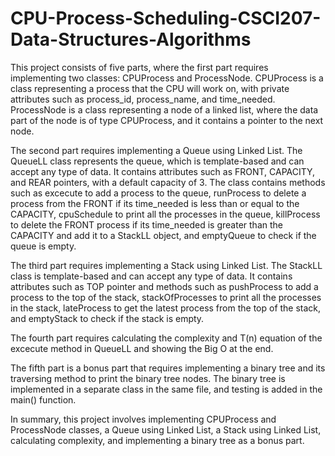 # CPU-Process-Scheduling-CSCI207-Data-Structures-Algorithms
This project consists of five parts, where the first part requires implementing two classes: CPUProcess and ProcessNode. CPUProcess is a class representing a process that the CPU will work on, with private attributes such as process_id, process_name, and time_needed. ProcessNode is a class representing a node of a linked list, where the data part of the node is of type CPUProcess, and it contains a pointer to the next node.

The second part requires implementing a Queue using Linked List. The QueueLL class represents the queue, which is template-based and can accept any type of data. It contains attributes such as FRONT, CAPACITY, and REAR pointers, with a default capacity of 3. The class contains methods such as excecute to add a process to the queue, runProcess to delete a process from the FRONT if its time_needed is less than or equal to the CAPACITY, cpuSchedule to print all the processes in the queue, killProcess to delete the FRONT process if its time_needed is greater than the CAPACITY and add it to a StackLL object, and emptyQueue to check if the queue is empty.

The third part requires implementing a Stack using Linked List. The StackLL class is template-based and can accept any type of data. It contains attributes such as TOP pointer and methods such as pushProcess to add a process to the top of the stack, stackOfProcesses to print all the processes in the stack, lateProcess to get the latest process from the top of the stack, and emptyStack to check if the stack is empty.

The fourth part requires calculating the complexity and T(n) equation of the excecute method in QueueLL and showing the Big O at the end.

The fifth part is a bonus part that requires implementing a binary tree and its traversing method to print the binary tree nodes. The binary tree is implemented in a separate class in the same file, and testing is added in the main() function.

In summary, this project involves implementing CPUProcess and ProcessNode classes, a Queue using Linked List, a Stack using Linked List, calculating complexity, and implementing a binary tree as a bonus part.
